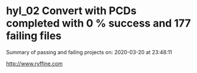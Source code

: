 # hyl_02 Convert with PCDs completed with 0 % success and 177 failing files

Summary of passing and failing projects on: 2020-03-20 at 23:48:11

http://www.ryffine.com
